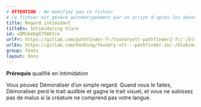 ```yaml
---
# ATTENTION : Ne modifiez pas ce fichier
# Ce fichier est généré automatiquement par un script d'après les données du module Foundry VTT officiel et de sa traduction
title: Regard intimidant
titleEn: Intimidating Glare
id: xQMz6eDgX75WX2ce
urlFr: https://gitlab.com/pathfinder-fr/foundryvtt-pathfinder2-fr/-/blob/master/data/feats/xQMz6eDgX75WX2ce.htm
urlEn: https://gitlab.com/hooking/foundry-vtt---pathfinder-2e/-/blob/master/packs/data/feats.db/intimidating-glare.json
group: feats
layout: dons
---
```

**Prérequis** qualifié en Intimidation

Vous pouvez Démoraliser d’un simple regard. Quand vous le faites, Démoraliser perd le trait audible et gagne le trait visuel, et vous ne subissez pas de malus si la créature ne comprend pas votre langue.


